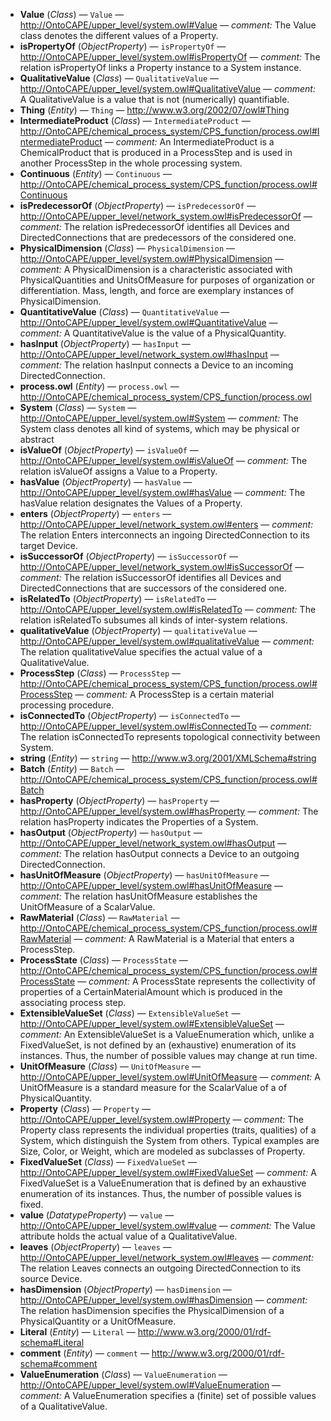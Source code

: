 - **Value** (*Class*) — `Value` — <http://OntoCAPE/upper_level/system.owl#Value> — _comment:_ The Value class denotes the different values of a Property.
  <span class='search-tokens' style='display:none'>Value http:// OntoCAPE/upper level/system.owl# Value http:// ontocape/upper level/system.owl# value http://OntoCAPE/upper level/system.owl#Value http://OntoCAPE/upper_level/system.owl#Value http://ontocape/upper_level/system.owl#value value</span>
- **isPropertyOf** (*ObjectProperty*) — `isPropertyOf` — <http://OntoCAPE/upper_level/system.owl#isPropertyOf> — _comment:_ The relation isPropertyOf links a Property instance to a System instance.
  <span class='search-tokens' style='display:none'>http:// OntoCAPE/upper level/system.owl#is Property Of http:// ontocape/upper level/system.owl#is property of http://OntoCAPE/upper level/system.owl#isPropertyOf http://OntoCAPE/upper_level/system.owl#isPropertyOf http://ontocape/upper_level/system.owl#ispropertyof is Property Of is property of isPropertyOf ispropertyof</span>
- **QualitativeValue** (*Class*) — `QualitativeValue` — <http://OntoCAPE/upper_level/system.owl#QualitativeValue> — _comment:_ A QualitativeValue is a value that is not (numerically) quantifiable.
  <span class='search-tokens' style='display:none'>Qualitative Value QualitativeValue http:// OntoCAPE/upper level/system.owl# Qualitative Value http:// ontocape/upper level/system.owl# qualitative value http://OntoCAPE/upper level/system.owl#QualitativeValue http://OntoCAPE/upper_level/system.owl#QualitativeValue http://ontocape/upper_level/system.owl#qualitativevalue qualitative value qualitativevalue</span>
- **Thing** (*Entity*) — `Thing` — <http://www.w3.org/2002/07/owl#Thing>
  <span class='search-tokens' style='display:none'>Thing http://www.w3.org/2002/07/owl# Thing http://www.w3.org/2002/07/owl# thing http://www.w3.org/2002/07/owl#Thing http://www.w3.org/2002/07/owl#thing thing</span>
- **IntermediateProduct** (*Class*) — `IntermediateProduct` — <http://OntoCAPE/chemical_process_system/CPS_function/process.owl#IntermediateProduct> — _comment:_ An IntermediateProduct is a ChemicalProduct that is produced in a ProcessStep and is used in another ProcessStep in the whole processing system.
  <span class='search-tokens' style='display:none'>Intermediate Product IntermediateProduct http:// OntoCAPE/chemical process system/CPS function/process.owl# Intermediate Product http:// ontocape/chemical process system/cps function/process.owl# intermediate product http://OntoCAPE/chemical process system/CPS function/process.owl#IntermediateProduct http://OntoCAPE/chemical_process_system/CPS_function/process.owl#IntermediateProduct http://ontocape/chemical_process_system/cps_function/process.owl#intermediateproduct intermediate product intermediateproduct</span>
- **Continuous** (*Entity*) — `Continuous` — <http://OntoCAPE/chemical_process_system/CPS_function/process.owl#Continuous>
  <span class='search-tokens' style='display:none'>Continuous continuous http:// OntoCAPE/chemical process system/CPS function/process.owl# Continuous http:// ontocape/chemical process system/cps function/process.owl# continuous http://OntoCAPE/chemical process system/CPS function/process.owl#Continuous http://OntoCAPE/chemical_process_system/CPS_function/process.owl#Continuous http://ontocape/chemical_process_system/cps_function/process.owl#continuous</span>
- **isPredecessorOf** (*ObjectProperty*) — `isPredecessorOf` — <http://OntoCAPE/upper_level/network_system.owl#isPredecessorOf> — _comment:_ The relation isPredecessorOf identifies all Devices and DirectedConnections that are predecessors of the considered one.
  <span class='search-tokens' style='display:none'>http:// OntoCAPE/upper level/network system.owl#is Predecessor Of http:// ontocape/upper level/network system.owl#is predecessor of http://OntoCAPE/upper level/network system.owl#isPredecessorOf http://OntoCAPE/upper_level/network_system.owl#isPredecessorOf http://ontocape/upper_level/network_system.owl#ispredecessorof is Predecessor Of is predecessor of isPredecessorOf ispredecessorof</span>
- **PhysicalDimension** (*Class*) — `PhysicalDimension` — <http://OntoCAPE/upper_level/system.owl#PhysicalDimension> — _comment:_ A PhysicalDimension is a characteristic associated with PhysicalQuantities and UnitsOfMeasure for purposes of organization or differentiation. Mass, length, and force are exemplary instances of PhysicalDimension.
  <span class='search-tokens' style='display:none'>Physical Dimension PhysicalDimension http:// OntoCAPE/upper level/system.owl# Physical Dimension http:// ontocape/upper level/system.owl# physical dimension http://OntoCAPE/upper level/system.owl#PhysicalDimension http://OntoCAPE/upper_level/system.owl#PhysicalDimension http://ontocape/upper_level/system.owl#physicaldimension physical dimension physicaldimension</span>
- **QuantitativeValue** (*Class*) — `QuantitativeValue` — <http://OntoCAPE/upper_level/system.owl#QuantitativeValue> — _comment:_ A QuantitativeValue is the value of a PhysicalQuantity.
  <span class='search-tokens' style='display:none'>Quantitative Value QuantitativeValue http:// OntoCAPE/upper level/system.owl# Quantitative Value http:// ontocape/upper level/system.owl# quantitative value http://OntoCAPE/upper level/system.owl#QuantitativeValue http://OntoCAPE/upper_level/system.owl#QuantitativeValue http://ontocape/upper_level/system.owl#quantitativevalue quantitative value quantitativevalue</span>
- **hasInput** (*ObjectProperty*) — `hasInput` — <http://OntoCAPE/upper_level/network_system.owl#hasInput> — _comment:_ The relation hasInput connects a Device to an incoming DirectedConnection.
  <span class='search-tokens' style='display:none'>has Input has input hasInput hasinput http:// OntoCAPE/upper level/network system.owl#has Input http:// ontocape/upper level/network system.owl#has input http://OntoCAPE/upper level/network system.owl#hasInput http://OntoCAPE/upper_level/network_system.owl#hasInput http://ontocape/upper_level/network_system.owl#hasinput</span>
- **process.owl** (*Entity*) — `process.owl` — <http://OntoCAPE/chemical_process_system/CPS_function/process.owl>
  <span class='search-tokens' style='display:none'>http:// OntoCAPE/chemical process system/CPS function/process.owl http:// ontocape/chemical process system/cps function/process.owl http://OntoCAPE/chemical process system/CPS function/process.owl http://OntoCAPE/chemical_process_system/CPS_function/process.owl http://ontocape/chemical_process_system/cps_function/process.owl process.owl</span>
- **System** (*Class*) — `System` — <http://OntoCAPE/upper_level/system.owl#System> — _comment:_ The System class denotes all kind of systems, which may be physical or abstract
  <span class='search-tokens' style='display:none'>System http:// OntoCAPE/upper level/system.owl# System http:// ontocape/upper level/system.owl# system http://OntoCAPE/upper level/system.owl#System http://OntoCAPE/upper_level/system.owl#System http://ontocape/upper_level/system.owl#system system</span>
- **isValueOf** (*ObjectProperty*) — `isValueOf` — <http://OntoCAPE/upper_level/system.owl#isValueOf> — _comment:_ The relation isValueOf assigns a Value to a Property.
  <span class='search-tokens' style='display:none'>http:// OntoCAPE/upper level/system.owl#is Value Of http:// ontocape/upper level/system.owl#is value of http://OntoCAPE/upper level/system.owl#isValueOf http://OntoCAPE/upper_level/system.owl#isValueOf http://ontocape/upper_level/system.owl#isvalueof is Value Of is value of isValueOf isvalueof</span>
- **hasValue** (*ObjectProperty*) — `hasValue` — <http://OntoCAPE/upper_level/system.owl#hasValue> — _comment:_ The hasValue relation designates the Values of a Property.
  <span class='search-tokens' style='display:none'>has Value has value hasValue hasvalue http:// OntoCAPE/upper level/system.owl#has Value http:// ontocape/upper level/system.owl#has value http://OntoCAPE/upper level/system.owl#hasValue http://OntoCAPE/upper_level/system.owl#hasValue http://ontocape/upper_level/system.owl#hasvalue</span>
- **enters** (*ObjectProperty*) — `enters` — <http://OntoCAPE/upper_level/network_system.owl#enters> — _comment:_ The relation Enters interconnects an ingoing DirectedConnection  to its target Device.
  <span class='search-tokens' style='display:none'>enters http:// OntoCAPE/upper level/network system.owl#enters http:// ontocape/upper level/network system.owl#enters http://OntoCAPE/upper level/network system.owl#enters http://OntoCAPE/upper_level/network_system.owl#enters http://ontocape/upper_level/network_system.owl#enters</span>
- **isSuccessorOf** (*ObjectProperty*) — `isSuccessorOf` — <http://OntoCAPE/upper_level/network_system.owl#isSuccessorOf> — _comment:_ The relation isSuccessorOf identifies all Devices and DirectedConnections that are successors of the considered one.
  <span class='search-tokens' style='display:none'>http:// OntoCAPE/upper level/network system.owl#is Successor Of http:// ontocape/upper level/network system.owl#is successor of http://OntoCAPE/upper level/network system.owl#isSuccessorOf http://OntoCAPE/upper_level/network_system.owl#isSuccessorOf http://ontocape/upper_level/network_system.owl#issuccessorof is Successor Of is successor of isSuccessorOf issuccessorof</span>
- **isRelatedTo** (*ObjectProperty*) — `isRelatedTo` — <http://OntoCAPE/upper_level/system.owl#isRelatedTo> — _comment:_ The relation isRelatedTo subsumes all kinds of inter-system relations.
  <span class='search-tokens' style='display:none'>http:// OntoCAPE/upper level/system.owl#is Related To http:// ontocape/upper level/system.owl#is related to http://OntoCAPE/upper level/system.owl#isRelatedTo http://OntoCAPE/upper_level/system.owl#isRelatedTo http://ontocape/upper_level/system.owl#isrelatedto is Related To is related to isRelatedTo isrelatedto</span>
- **qualitativeValue** (*ObjectProperty*) — `qualitativeValue` — <http://OntoCAPE/upper_level/system.owl#qualitativeValue> — _comment:_ The relation qualitativeValue specifies the actual value of a QualitativeValue.
  <span class='search-tokens' style='display:none'>http:// OntoCAPE/upper level/system.owl#qualitative Value http:// ontocape/upper level/system.owl#qualitative value http://OntoCAPE/upper level/system.owl#qualitativeValue http://OntoCAPE/upper_level/system.owl#qualitativeValue http://ontocape/upper_level/system.owl#qualitativevalue qualitative Value qualitative value qualitativeValue qualitativevalue</span>
- **ProcessStep** (*Class*) — `ProcessStep` — <http://OntoCAPE/chemical_process_system/CPS_function/process.owl#ProcessStep> — _comment:_ A ProcessStep is a certain material processing procedure.
  <span class='search-tokens' style='display:none'>Process Step ProcessStep http:// OntoCAPE/chemical process system/CPS function/process.owl# Process Step http:// ontocape/chemical process system/cps function/process.owl# process step http://OntoCAPE/chemical process system/CPS function/process.owl#ProcessStep http://OntoCAPE/chemical_process_system/CPS_function/process.owl#ProcessStep http://ontocape/chemical_process_system/cps_function/process.owl#processstep process step processstep</span>
- **isConnectedTo** (*ObjectProperty*) — `isConnectedTo` — <http://OntoCAPE/upper_level/system.owl#isConnectedTo> — _comment:_ The relation isConnectedTo represents topological connectivity between System.
  <span class='search-tokens' style='display:none'>http:// OntoCAPE/upper level/system.owl#is Connected To http:// ontocape/upper level/system.owl#is connected to http://OntoCAPE/upper level/system.owl#isConnectedTo http://OntoCAPE/upper_level/system.owl#isConnectedTo http://ontocape/upper_level/system.owl#isconnectedto is Connected To is connected to isConnectedTo isconnectedto</span>
- **string** (*Entity*) — `string` — <http://www.w3.org/2001/XMLSchema#string>
  <span class='search-tokens' style='display:none'>http://www.w3.org/2001/XML Schema#string http://www.w3.org/2001/XMLSchema#string http://www.w3.org/2001/xml schema#string http://www.w3.org/2001/xmlschema#string string</span>
- **Batch** (*Entity*) — `Batch` — <http://OntoCAPE/chemical_process_system/CPS_function/process.owl#Batch>
  <span class='search-tokens' style='display:none'>Batch batch http:// OntoCAPE/chemical process system/CPS function/process.owl# Batch http:// ontocape/chemical process system/cps function/process.owl# batch http://OntoCAPE/chemical process system/CPS function/process.owl#Batch http://OntoCAPE/chemical_process_system/CPS_function/process.owl#Batch http://ontocape/chemical_process_system/cps_function/process.owl#batch</span>
- **hasProperty** (*ObjectProperty*) — `hasProperty` — <http://OntoCAPE/upper_level/system.owl#hasProperty> — _comment:_ The relation hasProperty indicates the Properties of a System.
  <span class='search-tokens' style='display:none'>has Property has property hasProperty hasproperty http:// OntoCAPE/upper level/system.owl#has Property http:// ontocape/upper level/system.owl#has property http://OntoCAPE/upper level/system.owl#hasProperty http://OntoCAPE/upper_level/system.owl#hasProperty http://ontocape/upper_level/system.owl#hasproperty</span>
- **hasOutput** (*ObjectProperty*) — `hasOutput` — <http://OntoCAPE/upper_level/network_system.owl#hasOutput> — _comment:_ The relation hasOutput connects a Device to an outgoing DirectedConnection.
  <span class='search-tokens' style='display:none'>has Output has output hasOutput hasoutput http:// OntoCAPE/upper level/network system.owl#has Output http:// ontocape/upper level/network system.owl#has output http://OntoCAPE/upper level/network system.owl#hasOutput http://OntoCAPE/upper_level/network_system.owl#hasOutput http://ontocape/upper_level/network_system.owl#hasoutput</span>
- **hasUnitOfMeasure** (*ObjectProperty*) — `hasUnitOfMeasure` — <http://OntoCAPE/upper_level/system.owl#hasUnitOfMeasure> — _comment:_ The relation hasUnitOfMeasure establishes the UnitOfMeasure of a ScalarValue.
  <span class='search-tokens' style='display:none'>has Unit Of Measure has unit of measure hasUnitOfMeasure hasunitofmeasure http:// OntoCAPE/upper level/system.owl#has Unit Of Measure http:// ontocape/upper level/system.owl#has unit of measure http://OntoCAPE/upper level/system.owl#hasUnitOfMeasure http://OntoCAPE/upper_level/system.owl#hasUnitOfMeasure http://ontocape/upper_level/system.owl#hasunitofmeasure</span>
- **RawMaterial** (*Class*) — `RawMaterial` — <http://OntoCAPE/chemical_process_system/CPS_function/process.owl#RawMaterial> — _comment:_ A RawMaterial is a Material that enters a ProcessStep.
  <span class='search-tokens' style='display:none'>Raw Material RawMaterial http:// OntoCAPE/chemical process system/CPS function/process.owl# Raw Material http:// ontocape/chemical process system/cps function/process.owl# raw material http://OntoCAPE/chemical process system/CPS function/process.owl#RawMaterial http://OntoCAPE/chemical_process_system/CPS_function/process.owl#RawMaterial http://ontocape/chemical_process_system/cps_function/process.owl#rawmaterial raw material rawmaterial</span>
- **ProcessState** (*Class*) — `ProcessState` — <http://OntoCAPE/chemical_process_system/CPS_function/process.owl#ProcessState> — _comment:_ A ProcessState represents the collectivity of properties of a CertainMaterialAmount  which is produced in the associating process step.
  <span class='search-tokens' style='display:none'>Process State ProcessState http:// OntoCAPE/chemical process system/CPS function/process.owl# Process State http:// ontocape/chemical process system/cps function/process.owl# process state http://OntoCAPE/chemical process system/CPS function/process.owl#ProcessState http://OntoCAPE/chemical_process_system/CPS_function/process.owl#ProcessState http://ontocape/chemical_process_system/cps_function/process.owl#processstate process state processstate</span>
- **ExtensibleValueSet** (*Class*) — `ExtensibleValueSet` — <http://OntoCAPE/upper_level/system.owl#ExtensibleValueSet> — _comment:_ An ExtensibleValueSet is a ValueEnumeration which, unlike a FixedValueSet, is not defined by an (exhaustive) enumeration of its instances. Thus, the number of possible values may change at run time.
  <span class='search-tokens' style='display:none'>Extensible Value Set ExtensibleValueSet extensible value set extensiblevalueset http:// OntoCAPE/upper level/system.owl# Extensible Value Set http:// ontocape/upper level/system.owl# extensible value set http://OntoCAPE/upper level/system.owl#ExtensibleValueSet http://OntoCAPE/upper_level/system.owl#ExtensibleValueSet http://ontocape/upper_level/system.owl#extensiblevalueset</span>
- **UnitOfMeasure** (*Class*) — `UnitOfMeasure` — <http://OntoCAPE/upper_level/system.owl#UnitOfMeasure> — _comment:_ A UnitOfMeasure is a standard measure for the ScalarValue of a of PhysicalQuantity.
  <span class='search-tokens' style='display:none'>Unit Of Measure UnitOfMeasure http:// OntoCAPE/upper level/system.owl# Unit Of Measure http:// ontocape/upper level/system.owl# unit of measure http://OntoCAPE/upper level/system.owl#UnitOfMeasure http://OntoCAPE/upper_level/system.owl#UnitOfMeasure http://ontocape/upper_level/system.owl#unitofmeasure unit of measure unitofmeasure</span>
- **Property** (*Class*) — `Property` — <http://OntoCAPE/upper_level/system.owl#Property> — _comment:_ The Property class represents the individual properties (traits, qualities) of a System, which distinguish the System from others. Typical examples are Size, Color, or Weight, which are modeled as subclasses of Property.
  <span class='search-tokens' style='display:none'>Property http:// OntoCAPE/upper level/system.owl# Property http:// ontocape/upper level/system.owl# property http://OntoCAPE/upper level/system.owl#Property http://OntoCAPE/upper_level/system.owl#Property http://ontocape/upper_level/system.owl#property property</span>
- **FixedValueSet** (*Class*) — `FixedValueSet` — <http://OntoCAPE/upper_level/system.owl#FixedValueSet> — _comment:_ A FixedValueSet is a ValueEnumeration that is defined by an exhaustive enumeration of its instances. Thus, the number of possible values is fixed.
  <span class='search-tokens' style='display:none'>Fixed Value Set FixedValueSet fixed value set fixedvalueset http:// OntoCAPE/upper level/system.owl# Fixed Value Set http:// ontocape/upper level/system.owl# fixed value set http://OntoCAPE/upper level/system.owl#FixedValueSet http://OntoCAPE/upper_level/system.owl#FixedValueSet http://ontocape/upper_level/system.owl#fixedvalueset</span>
- **value** (*DatatypeProperty*) — `value` — <http://OntoCAPE/upper_level/system.owl#value> — _comment:_ The Value attribute holds the actual value of a QualitativeValue.
  <span class='search-tokens' style='display:none'>http:// OntoCAPE/upper level/system.owl#value http:// ontocape/upper level/system.owl#value http://OntoCAPE/upper level/system.owl#value http://OntoCAPE/upper_level/system.owl#value http://ontocape/upper_level/system.owl#value value</span>
- **leaves** (*ObjectProperty*) — `leaves` — <http://OntoCAPE/upper_level/network_system.owl#leaves> — _comment:_ The relation Leaves connects an outgoing DirectedConnection to its source Device.
  <span class='search-tokens' style='display:none'>http:// OntoCAPE/upper level/network system.owl#leaves http:// ontocape/upper level/network system.owl#leaves http://OntoCAPE/upper level/network system.owl#leaves http://OntoCAPE/upper_level/network_system.owl#leaves http://ontocape/upper_level/network_system.owl#leaves leaves</span>
- **hasDimension** (*ObjectProperty*) — `hasDimension` — <http://OntoCAPE/upper_level/system.owl#hasDimension> — _comment:_ The relation hasDimension specifies the PhysicalDimension of a PhysicalQuantity or a UnitOfMeasure.
  <span class='search-tokens' style='display:none'>has Dimension has dimension hasDimension hasdimension http:// OntoCAPE/upper level/system.owl#has Dimension http:// ontocape/upper level/system.owl#has dimension http://OntoCAPE/upper level/system.owl#hasDimension http://OntoCAPE/upper_level/system.owl#hasDimension http://ontocape/upper_level/system.owl#hasdimension</span>
- **Literal** (*Entity*) — `Literal` — <http://www.w3.org/2000/01/rdf-schema#Literal>
  <span class='search-tokens' style='display:none'>Literal http://www.w3.org/2000/01/rdf schema# Literal http://www.w3.org/2000/01/rdf schema# literal http://www.w3.org/2000/01/rdf schema#Literal http://www.w3.org/2000/01/rdf-schema#Literal http://www.w3.org/2000/01/rdf-schema#literal literal</span>
- **comment** (*Entity*) — `comment` — <http://www.w3.org/2000/01/rdf-schema#comment>
  <span class='search-tokens' style='display:none'>comment http://www.w3.org/2000/01/rdf schema#comment http://www.w3.org/2000/01/rdf-schema#comment</span>
- **ValueEnumeration** (*Class*) — `ValueEnumeration` — <http://OntoCAPE/upper_level/system.owl#ValueEnumeration> — _comment:_ A ValueEnumeration specifies a (finite) set of possible values of a QualitativeValue.
  <span class='search-tokens' style='display:none'>Value Enumeration ValueEnumeration http:// OntoCAPE/upper level/system.owl# Value Enumeration http:// ontocape/upper level/system.owl# value enumeration http://OntoCAPE/upper level/system.owl#ValueEnumeration http://OntoCAPE/upper_level/system.owl#ValueEnumeration http://ontocape/upper_level/system.owl#valueenumeration value enumeration valueenumeration</span>